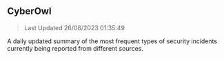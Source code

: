 ## CyberOwl 
> Last Updated 26/08/2023 01:35:49 


A daily updated summary of the most frequent types of security incidents currently being reported from different sources.

